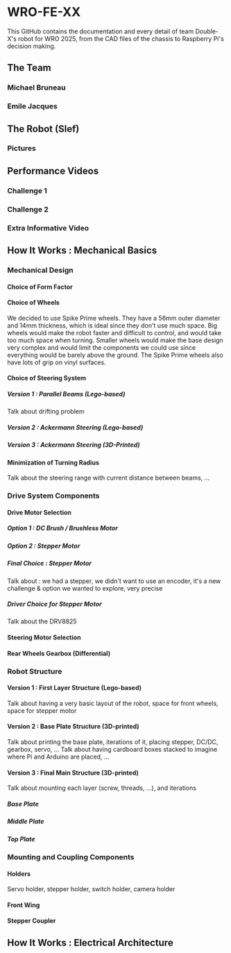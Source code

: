 # WRO-FE-XX

This GitHub contains the documentation and every detail of team Double-X's robot for WRO 2025, from the CAD files of the chassis to Raspberry Pi's decision making. 

## The Team
### Michael Bruneau

### Emile Jacques

## The Robot (Slef)
### Pictures

## Performance Videos
### Challenge 1

### Challenge 2

### Extra Informative Video

## How It Works : Mechanical Basics
### Mechanical Design
#### Choice of Form Factor

#### Choice of Wheels
We decided to use Spike Prime wheels. They have a 56mm outer diameter and 14mm thickness, which is ideal since they don't use much space. Big wheels would make the robot faster and difficult to control, and would take too much space when turning. Smaller wheels would make the base design very complex and would limit the components we could use since everything would be barely above the ground. The Spike Prime wheels also have lots of grip on vinyl surfaces.
#### Choice of Steering System
##### Version 1 : Parallel Beams (Lego-based)
Talk about drifting problem
##### Version 2 : Ackermann Steering (Lego-based)

##### Version 3 : Ackermann Steering (3D-Printed)

#### Minimization of Turning Radius
Talk about the steering range with current distance between beams, ...

### Drive System Components
#### Drive Motor Selection
##### Option 1 : DC Brush / Brushless Motor

##### Option 2 : Stepper Motor

##### Final Choice : Stepper Motor
Talk about : we had a stepper, we didn't want to use an encoder, it's a new challenge & option we wanted to explore, very precise

##### Driver Choice for Stepper Motor
Talk about the DRV8825

#### Steering Motor Selection

#### Rear Wheels Gearbox (Differential)

### Robot Structure
#### Version 1 : First Layer Structure (Lego-based)
Talk about having a very basic layout of the robot, space for front wheels, space for stepper motor

#### Version 2 : Base Plate Structure (3D-printed)
Talk about printing the base plate, iterations of it, placing stepper, DC/DC, gearbox, servo, ...
Talk about having cardboard boxes stacked to imagine where Pi and Arduino are placed, ...

#### Version 3 : Final Main Structure (3D-printed)
Talk about mounting each layer (screw, threads, ...), and iterations
##### Base Plate

##### Middle Plate

##### Top Plate

### Mounting and Coupling Components
#### Holders
Servo holder, stepper holder, switch holder, camera holder
#### Front Wing

#### Stepper Coupler

## How It Works : Electrical Architecture
